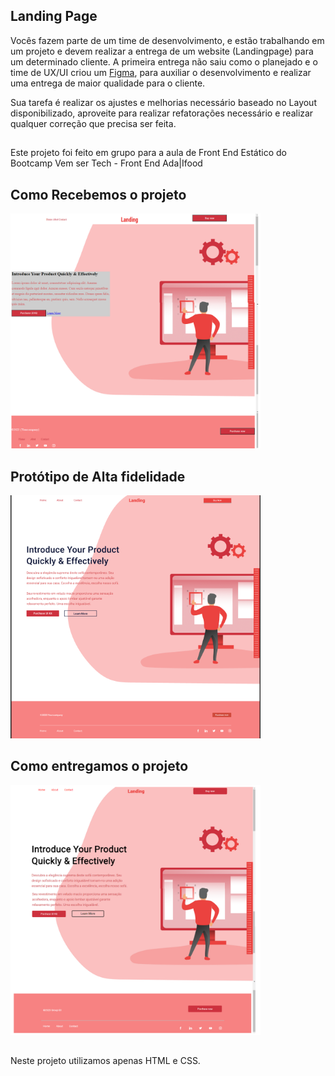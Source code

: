 ## Landing Page

Vocês fazem parte de um time de desenvolvimento, e estão trabalhando em um projeto e devem realizar a entrega de um website (Landingpage) para um determinado cliente. A primeira entrega não saiu como o planejado e o time de UX/UI criou um [Figma](https://www.figma.com/file/3G8qbstCgvNHkyixIG3V1M/Simple-Landing-Page?type=design&node-id=0-1&mode=design&t=UuDQMhnywYGefPxg-0), para auxiliar o desenvolvimento e realizar uma entrega de maior qualidade para o cliente. 

Sua tarefa é realizar os ajustes e melhorias necessário baseado no Layout disponibilizado, aproveite para realizar refatorações necessário e realizar qualquer correção que precisa ser feita.

##

Este projeto foi feito em grupo para a aula de Front End Estático do Bootcamp Vem ser Tech - Front End Ada|Ifood

##

## Como Recebemos o projeto 

<img src="./assets/Landing_page_erro.png" alt="Landing page com erros" title="Landin page com erros" width="400px">

## Protótipo de Alta fidelidade

<img src="./assets/Landing_Page.png" alt="Protótipo de alta fidelidade da landin page" title="Protótipo de Alta fidelidade" width="400px">

## Como entregamos o projeto

<img src="./assets/Landing_page_entregue.png" alt="Landing page entregue conforme protótipo de alta fidelidade" title="Landing page entregue" width="400px">

##

Neste projeto utilizamos apenas HTML e CSS.